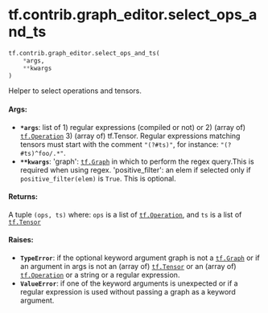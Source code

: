 <div itemscope itemtype="http://developers.google.com/ReferenceObject">
<meta itemprop="name" content="tf.contrib.graph_editor.select_ops_and_ts" />
<meta itemprop="path" content="Stable" />
</div>

# tf.contrib.graph_editor.select_ops_and_ts

``` python
tf.contrib.graph_editor.select_ops_and_ts(
    *args,
    **kwargs
)
```

Helper to select operations and tensors.

#### Args:

* <b>`*args`</b>: list of 1) regular expressions (compiled or not) or 2) (array of)
    <a href="../../../tf/Operation.md"><code>tf.Operation</code></a> 3) (array of) tf.Tensor. Regular expressions matching
    tensors must start with the comment `"(?#ts)"`, for instance:
    `"(?#ts)^foo/.*"`.
* <b>`**kwargs`</b>: 'graph': <a href="../../../tf/Graph.md"><code>tf.Graph</code></a> in which to perform the regex query.This is
    required when using regex.
    'positive_filter': an elem if selected only if `positive_filter(elem)` is
      `True`. This is optional.

#### Returns:

A tuple `(ops, ts)` where:
  `ops` is a list of <a href="../../../tf/Operation.md"><code>tf.Operation</code></a>, and
  `ts` is a list of <a href="../../../tf/Tensor.md"><code>tf.Tensor</code></a>

#### Raises:

* <b>`TypeError`</b>: if the optional keyword argument graph is not a <a href="../../../tf/Graph.md"><code>tf.Graph</code></a>
    or if an argument in args is not an (array of) <a href="../../../tf/Tensor.md"><code>tf.Tensor</code></a>
    or an (array of) <a href="../../../tf/Operation.md"><code>tf.Operation</code></a> or a string or a regular expression.
* <b>`ValueError`</b>: if one of the keyword arguments is unexpected or if a regular
    expression is used without passing a graph as a keyword argument.